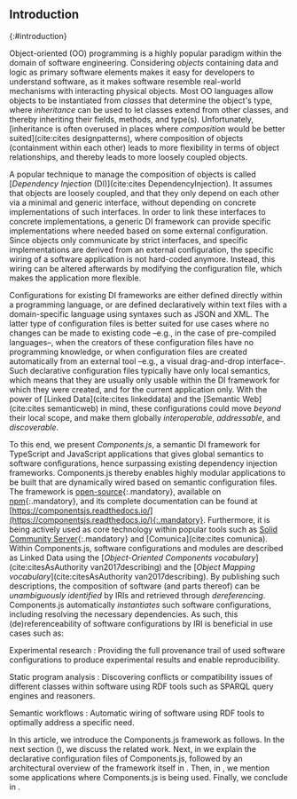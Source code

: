 ## Introduction
{:#introduction}

Object-oriented (OO) programming is a highly popular paradigm within the domain of software engineering.
Considering _objects_ containing data and logic as primary software elements
makes it easy for developers to understand software,
as it makes software resemble real-world mechanisms with interacting physical objects.
Most OO languages allow objects to be instantiated from _classes_ that determine the object's type,
where _inheritance_ can be used to let classes extend from other classes,
and thereby inheriting their fields, methods, and type(s).
Unfortunately, [inheritance is often overused in places where _composition_ would be better suited](cite:cites designpatterns),
where composition of objects (containment within each other) leads to more flexibility in terms of object relationships,
and thereby leads to more loosely coupled objects.

A popular technique to manage the composition of objects is called [_Dependency Injection_ (DI)](cite:cites DependencyInjection).
It assumes that objects are loosely coupled,
and that they only depend on each other via a minimal and generic interface,
without depending on concrete implementations of such interfaces.
In order to link these interfaces to concrete implementations,
a generic DI framework can provide specific implementations where needed based on some external configuration.
Since objects only communicate by strict interfaces,
and specific implementations are derived from an external configuration,
the specific wiring of a software application is not hard-coded anymore.
Instead, this wiring can be altered afterwards by modifying the configuration file,
which makes the application more flexible.

Configurations for existing DI frameworks
are either defined directly within a programming language,
or are defined declaratively within text files with a domain-specific language using syntaxes such as JSON and XML.
The latter type of configuration files is better suited for use cases where no changes can be made to existing code –e.g., in the case of pre-compiled languages–,
when the creators of these configuration files have no programming knowledge,
or when configuration files are created automatically from an external tool –e.g., a visual drag-and-drop interface–.
Such declarative configuration files typically have only local semantics,
which means that they are usually only usable within the DI framework for which they were created, and for the current application only.
With the power of [Linked Data](cite:cites linkeddata) and the [Semantic Web](cite:cites semanticweb) in mind,
these configurations could move _beyond_ their local scope,
and make them globally _interoperable_, _addressable_, and _discoverable_.

To this end, we present _Components.js_,
a semantic DI framework for TypeScript and JavaScript applications
that gives global semantics to software configurations, hence surpassing existing dependency injection frameworks.
Components.js thereby enables highly modular applications to be built that are dynamically wired based on semantic configuration files.
The framework is [open-source](https://github.com/LinkedSoftwareDependencies/Components.js){:.mandatory},
available on [npm](https://www.npmjs.com/package/componentsjs){:.mandatory},
and its complete documentation can be found at [https://componentsjs.readthedocs.io/](https://componentsjs.readthedocs.io/){:.mandatory}.
Furthermore, it is being actively used as core technology within popular tools such as
[Solid Community Server](https://github.com/solid/community-server/){:.mandatory} and [Comunica](cite:cites comunica).
Within Components.js,
software configurations and modules are described as Linked Data using
the [_Object-Oriented Components vocabulary_](cite:citesAsAuthority van2017describing)
and the [_Object Mapping vocabulary_](cite:citesAsAuthority van2017describing).
By publishing such descriptions,
the composition of software (and parts thereof) can be _unambiguously identified_ by IRIs and 
retrieved through _dereferencing_.
Components.js automatically _instantiates_ such software configurations, including resolving the necessary dependencies.
As such, this (de)referenceability of software configurations by IRI is beneficial in use cases such as:

Experimental research
: Providing the full provenance trail of used software configurations to produce experimental results and enable reproducibility.

Static program analysis
: Discovering conflicts or compatibility issues of different classes within software using RDF tools such as SPARQL query engines and reasoners.

Semantic workflows
: Automatic wiring of software using RDF tools to optimally address a specific need.

In this article, we introduce the Components.js framework as follows.
In the next section ([](#related-work)), we discuss the related work.
Next, in [](#configs) we explain the declarative configuration files of Components.js,
followed by an architectural overview of the framework itself in [](#system).
Then, in [](#usage), we mention some applications where Components.js is being used.
Finally, we conclude in [](#conclusions).
